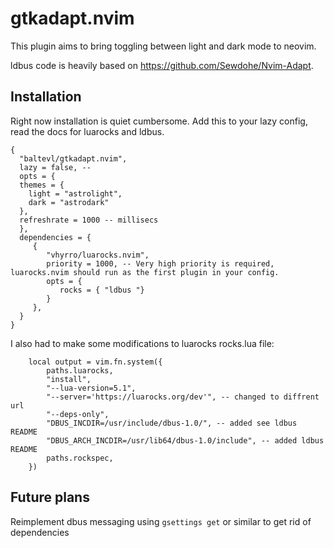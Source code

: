 # gtkadapt.nvim

This plugin aims to bring toggling between light and dark mode to neovim.  

ldbus code is heavily based on https://github.com/Sewdohe/Nvim-Adapt.

## Installation

Right now installation is quiet cumbersome.
Add this to your lazy config, read the docs for luarocks and ldbus.
```
{
  "baltevl/gtkadapt.nvim",
  lazy = false, -- 
  opts = {
  themes = {
    light = "astrolight",
    dark = "astrodark"
  },
  refreshrate = 1000 -- millisecs
  },
  dependencies = {
     {
        "vhyrro/luarocks.nvim",
        priority = 1000, -- Very high priority is required, luarocks.nvim should run as the first plugin in your config.
        opts = {
           rocks = { "ldbus "}
        }
     },
  }
}
```

I also had to make some modifications to luarocks rocks.lua file:
```
	local output = vim.fn.system({
		paths.luarocks,
		"install",
		"--lua-version=5.1",
		"--server='https://luarocks.org/dev'", -- changed to diffrent url
		"--deps-only",
		"DBUS_INCDIR=/usr/include/dbus-1.0/", -- added see ldbus README
		"DBUS_ARCH_INCDIR=/usr/lib64/dbus-1.0/include", -- added ldbus README
		paths.rockspec,
	})
```

## Future plans
Reimplement dbus messaging using `gsettings get` or similar to get rid of dependencies
